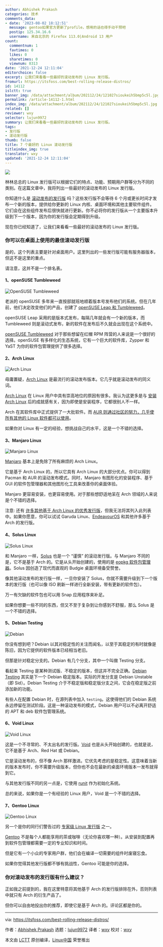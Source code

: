 ```yaml
---
author: Abhishek Prakash
categories: 技术
comments_data:
- date: '2023-08-02 18:12:51'
  message: gentoo如果官方更新了profile，想用的话也得手动干预吧
  postip: 125.34.16.6
  username: 来自北京的 Firefox 113.0|Android 13 用户
count:
  commentnum: 1
  favtimes: 0
  likes: 0
  sharetimes: 0
  viewnum: 8313
date: '2021-12-24 12:11:04'
editorchoice: false
excerpt: 让我们来看看一些最好的滚动发布的 Linux 发行版。
fromurl: https://itsfoss.com/best-rolling-release-distros/
id: 14112
islctt: true
banner_img: /data/attachment/album/202112/24/121027sioukeih5bmp5c5l.jpg
permalink: /article-14112-1.html
index_img: /data/attachment/album/202112/24/121027sioukeih5bmp5c5l.jpg.thumb.jpg
related: []
reviewer: wxy
selector: lujun9972
summary: 让我们来看看一些最好的滚动发布的 Linux 发行版。
tags:
- 发行版
- 滚动发行版
thumb: false
title: 7 个最好的 Linux 滚动发行版
titleindex_img: true
translator: wxy
updated: '2021-12-24 12:11:04'
---
```


![](/data/attachment/album/202112/24/121027sioukeih5bmp5c5l.jpg)


林林总总的 Linux 发行版可以根据它们的特点、功能、预期用户群等分为不同的类别。在这篇文章中，我将列出一些最好的滚动发布的 Linux 发行版。


你知道什么是 [滚动发布的发行版](https://itsfoss.com/rolling-release/) 吗？这些发行版不会等待 6 个月或更长时间才发布一个新的版本，提供给你更新的 Linux 内核、桌面环境和其他主要软件组件。它们会在这些组件发布后很快就进行更新。你不必将你的发行版从一个主要版本升级到下一个版本，因为你的发行版会定期得到升级。


现在你已经知道了，让我们来看看一些最好的滚动发布的 Linux 发行版。


### 你可以在桌面上使用的最佳滚动发行版


是的，这个列表主要是针对桌面用户。这里列出的一些发行版可能有服务器版本，但这不是这里的重点。


请注意，这并不是一个排名表。


#### 1、openSUSE Tumbleweed


![OpenSUSE Tumbleweed](/data/attachment/album/202112/24/121104r6jz66z6mkprnho0.png)


老派的 openSUSE 多年来一直按部就班地顺着版本号发布他们的系统。但在几年前，他们决定改变他们的产品，创建了 [openSUSE Leap 和 Tumbleweed](https://itsfoss.com/opensuse-leap-vs-tumbleweed/)。


openSUSE Leap 采用的是版本式发布，每隔几年就会有一个新的版本，而 Tumbleweed 则是滚动式发布，新的软件在发布后不久就会出现在这个系统中。


[openSUSE Tumbleweed](https://get.opensuse.org/tumbleweed/) 对于那些想留在红帽 RPM 阵营的人来说是一个很好的选择。openSUSE 有多样化的生态系统，它有一个巨大的软件库，Zypper 和 YaST 为你的软件包管理提供了很多选择。


#### 2、Arch Linux


![Arch Linux](/data/attachment/album/202112/24/121104e4xz0m1p1shmtbqp.png)


毋庸置疑，[Arch Linux](https://archlinux.org/) 是最流行的滚动发布版本。它几乎就是滚动发布的同义词。


[Arch Linux](https://itsfoss.com/why-arch-linux/) 在 Linux 用户中具有崇高地位的原因有很多。我认为这更多是与 [安装 Arch Linux](https://itsfoss.com/install-arch-linux/) 后的成就感有关，因为即使是安装程序，它都很别人不一样。


Arch 在其软件库中正式提供了一大批软件。而 [AUR 则通过社区的努力，几乎使所有其他的 Linux 软件都可以使用](https://itsfoss.com/aur-arch-linux/)。


如果你对 Linux 有一定的经验，想挑战自己的水平，这是一个不错的选择。


#### 3、Manjaro Linux


![Manjaro Linux](/data/attachment/album/202112/24/121105crzxlylbhppah4g8.png)


[Manjaro](https://manjaro.org/) 基本上是免除了所有麻烦的 Arch Linux。


它是基于 Arch Linux 的，所以它具有 Arch Linux 的大部分优点。你可以得到 Pacman 和 AUR 的滚动发布模式。同时，Manjaro 有图形化的安装程序、基于 GUI 的软件包管理器和其他图形化工具来改善你的桌面体验。


Manjaro 更容易安装，也更容易使用。对于那些想舒适地呆在 Arch 领域的人来说是个不错的选择。


注意: 还有 [许多其他基于 Arch Linux 的优秀发行版](https://itsfoss.com/arch-based-linux-distros/)，但我无法将其列入此列表中。如果你愿意，你可以试试 Garuda Linux、[EndeavourOS](https://endeavouros.com/) 和其他许多基于 Arch 的发行版。


#### 4、Solus Linux


![Solus Linux](/data/attachment/album/202112/24/121105satqqg3glqqq95eb.png)


和 Manjaro 一样，[Solus](https://getsol.us/home/) 也是一个 “谨慎” 的滚动发行版。与 Manjaro 不同的是，它不是基于 Arch 的。它是从头开始创建的，使用的是 [eopkg 软件包管理器](https://itsfoss.com/eopkg-commands/)。Solus 因创造了现代而直观的 Budgie 桌面环境备受赞誉。


像其他滚动发布的发行版一样，一旦你安装了 Solus，你就不需要升级到下一个版本的发行版（也可以像 ISO 刷新一样进行全新安装，带有更新的软件包）。


万一有欠缺的软件包也可以用 Snap 应用程序来补足。


如果你想要一些不同的东西，但又不至于复杂到让你感到不舒服，那么 Solus 是一个不错的选择。


#### 5、Debian Testing


![Debian](/data/attachment/album/202112/24/121105ahp1b5v5u91vhjpp.png)


你没有想到吧？Debian 以其对稳定性的关注而闻名，以至于其稳定的有时就像是陈旧，因为它提供的软件版本已经相当老旧。


但那是针对稳定分支的。Debian 有几个分支，其中一个叫做 Testing 分支。


看起来 Testing 是某种测试版、不稳定的版本，但这并不完全正确。[Debian Testing](https://wiki.debian.org/DebianTesting) 其实是下一个 Debian 稳定版本。实际的开发分支是 Debian Unstable（即 Sid）。Debian Testing 介于不稳定版和稳定版分支之间，它会在稳定版之前添加新的功能。


有些人在配置 Debian 时，在源列表中加入 `testing`。这使得他们的 Debian 系统永远停留在测试阶段。这是一种滚动发布的模式，Debian 用户可以不必离开舒适的 APT 和 deb 软件包管理系统。


#### 6、Void Linux


![Void Linux](/data/attachment/album/202112/24/121105kwncilaqw4gi6wnm.png)


这是一个不寻常的、不太出名的发行版。[Void](https://voidlinux.org/) 也是从头开始创建的，也就是说，它不是基于 Arch、Red Hat 或 Debian。


它是滚动发布的，但不像 Arch 那样激进。它优先考虑的是稳定性。这意味着当新的版本发布时，你不需要升级版本，但你也不会在最新的桌面环境版本一发布就得到它。


与其他发行版不同的另一点是，它使用 [runit](http://smarden.org/runit/) 作为初始化系统。


总的来说，如果你是一个有经验的 Linux 用户，Void 是一个不错的选择。


#### 7、Gentoo Linux


![Gentoo Linux](/data/attachment/album/202112/24/121105l67072zotp33oaot.png)


另一个是你的同行们警告过的 [专家级 Linux 发行版](https://itsfoss.com/advanced-linux-distros/) 之一。


[Gentoo](https://www.gentoo.org/) 不是每个人都能享用的茶或咖啡（无论你喜欢哪一种）。从安装到配置再到软件包管理都需要一定的专业知识和时间。


但是它有一个小众的专家用户群，他们会在编译一切需要的组件时废寝忘食。


如果你觉得其他发行版都不够有挑战性，Gentoo 可能是你的选择。


### 你对滚动发布的发行版有什么建议？


正如我之前提到的，我在这里特意将其他基于 Arch 的发行版排除在外，否则列表中就只有 Arch 的衍生产品了。


但你可以自由地投出你的推荐，即使它是基于 Arch 的。评论区都是你的。




---


via: <https://itsfoss.com/best-rolling-release-distros/>


作者：[Abhishek Prakash](https://itsfoss.com/author/abhishek/) 选题：[lujun9972](https://github.com/lujun9972) 译者：[wxy](https://github.com/wxy) 校对：[wxy](https://github.com/wxy)


本文由 [LCTT](https://github.com/LCTT/TranslateProject) 原创编译，[Linux中国](https://linux.cn/) 荣誉推出